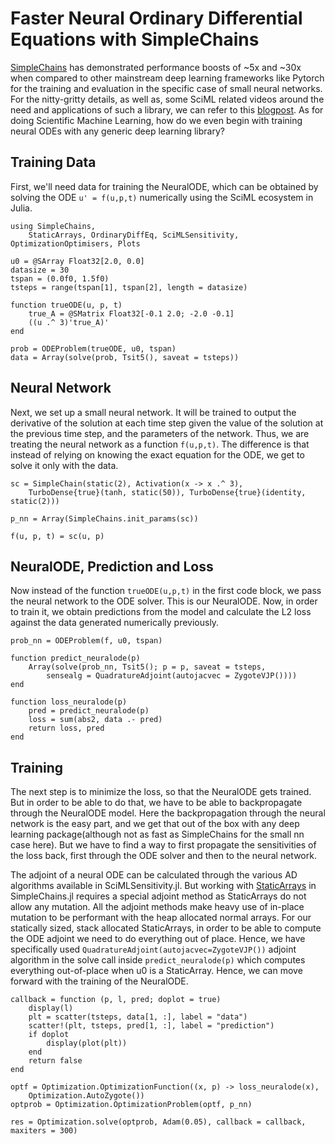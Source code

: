 # Faster Neural Ordinary Differential Equations with SimpleChains

[SimpleChains](https://github.com/PumasAI/SimpleChains.jl) has demonstrated performance
boosts of ~5x and ~30x when compared to other mainstream deep learning frameworks like
Pytorch for the training and evaluation in the specific case of small neural networks. For
the nitty-gritty details, as well as, some SciML related videos around the need and
applications of such a library, we can refer to this
[blogpost](https://julialang.org/blog/2022/04/simple-chains/). As for doing Scientific
Machine Learning, how do we even begin with training neural ODEs with any generic deep
learning library?

## Training Data

First, we'll need data for training the NeuralODE, which can be obtained by solving the ODE
`u' = f(u,p,t)` numerically using the SciML ecosystem in Julia.

```@example sc_neuralode
using SimpleChains,
    StaticArrays, OrdinaryDiffEq, SciMLSensitivity, OptimizationOptimisers, Plots

u0 = @SArray Float32[2.0, 0.0]
datasize = 30
tspan = (0.0f0, 1.5f0)
tsteps = range(tspan[1], tspan[2], length = datasize)

function trueODE(u, p, t)
    true_A = @SMatrix Float32[-0.1 2.0; -2.0 -0.1]
    ((u .^ 3)'true_A)'
end

prob = ODEProblem(trueODE, u0, tspan)
data = Array(solve(prob, Tsit5(), saveat = tsteps))
```

## Neural Network

Next, we set up a small neural network. It will be trained to output the derivative of the
solution at each time step given the value of the solution at the previous time step, and
the parameters of the network. Thus, we are treating the neural network as a function
`f(u,p,t)`. The difference is that instead of relying on knowing the exact equation for the
ODE, we get to solve it only with the data.

```@example sc_neuralode
sc = SimpleChain(static(2), Activation(x -> x .^ 3),
    TurboDense{true}(tanh, static(50)), TurboDense{true}(identity, static(2)))

p_nn = Array(SimpleChains.init_params(sc))

f(u, p, t) = sc(u, p)
```

## NeuralODE, Prediction and Loss

Now instead of the function `trueODE(u,p,t)` in the first code block, we pass the neural
network to the ODE solver. This is our NeuralODE. Now, in order to train it, we obtain
predictions from the model and calculate the L2 loss against the data generated numerically
previously.

```@example sc_neuralode
prob_nn = ODEProblem(f, u0, tspan)

function predict_neuralode(p)
    Array(solve(prob_nn, Tsit5(); p = p, saveat = tsteps,
        sensealg = QuadratureAdjoint(autojacvec = ZygoteVJP())))
end

function loss_neuralode(p)
    pred = predict_neuralode(p)
    loss = sum(abs2, data .- pred)
    return loss, pred
end
```

## Training

The next step is to minimize the loss, so that the NeuralODE gets trained. But in order to
be able to do that, we have to be able to backpropagate through the NeuralODE model. Here
the backpropagation through the neural network is the easy part, and we get that out of the
box with any deep learning package(although not as fast as SimpleChains for the small nn
case here). But we have to find a way to first propagate the sensitivities of the loss back,
first through the ODE solver and then to the neural network.

The adjoint of a neural ODE can be calculated through the various AD algorithms available in
SciMLSensitivity.jl. But working with
[StaticArrays](https://docs.sciml.ai/StaticArrays/stable/) in SimpleChains.jl requires a
special adjoint method as StaticArrays do not allow any mutation. All the adjoint methods
make heavy use of in-place mutation to be performant with the heap allocated normal arrays.
For our statically sized, stack allocated StaticArrays, in order to be able to compute the
ODE adjoint we need to do everything out of place. Hence, we have specifically used
`QuadratureAdjoint(autojacvec=ZygoteVJP())` adjoint algorithm in the solve call inside
`predict_neuralode(p)` which computes everything out-of-place when u0 is a StaticArray.
Hence, we can move forward with the training of the NeuralODE.

```@example sc_neuralode
callback = function (p, l, pred; doplot = true)
    display(l)
    plt = scatter(tsteps, data[1, :], label = "data")
    scatter!(plt, tsteps, pred[1, :], label = "prediction")
    if doplot
        display(plot(plt))
    end
    return false
end

optf = Optimization.OptimizationFunction((x, p) -> loss_neuralode(x),
    Optimization.AutoZygote())
optprob = Optimization.OptimizationProblem(optf, p_nn)

res = Optimization.solve(optprob, Adam(0.05), callback = callback, maxiters = 300)
```
